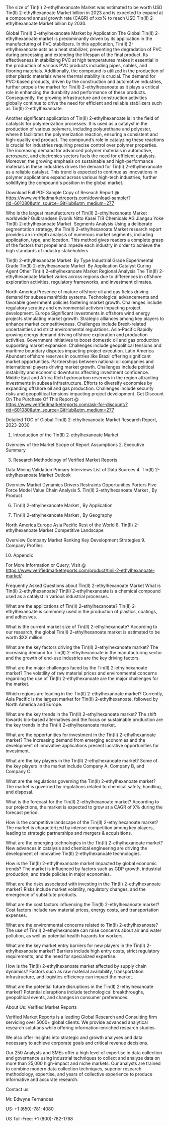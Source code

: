 The size of Tin(II) 2-ethylhexanoate Market was estimated to be worth USD Tin(II) 2-ethylhexanoate Market billion in 2023 and is expected to expand at a compound annual growth rate (CAGR) of xxx% to reach USD Tin(II) 2-ethylhexanoate Market billion by 2030.

Global Tin(II) 2-ethylhexanoate Market by Application
The Global Tin(II) 2-ethylhexanoate market is predominantly driven by its application in the manufacturing of PVC stabilizers. In this application, Tin(II) 2-ethylhexanoate acts as a heat stabilizer, preventing the degradation of PVC during processing and extending the lifespan of the final product. Its effectiveness in stabilizing PVC at high temperatures makes it essential in the production of various PVC products including pipes, cables, and flooring materials. Additionally, the compound is utilized in the production of other plastic materials where thermal stability is crucial. The demand for PVC-based products, driven by the construction and automotive industries, further propels the market for Tin(II) 2-ethylhexanoate as it plays a critical role in enhancing the durability and performance of these products. Consequently, the growing infrastructure and construction activities globally continue to drive the need for efficient and reliable stabilizers such as Tin(II) 2-ethylhexanoate.

Another significant application of Tin(II) 2-ethylhexanoate is in the field of catalysts for polymerization processes. It is used as a catalyst in the production of various polymers, including polyurethane and polyester, where it facilitates the polymerization reaction, ensuring a consistent and high-quality end product. The compound’s role in catalyzing these reactions is crucial for industries requiring precise control over polymer properties. The increasing demand for advanced polymer materials in automotive, aerospace, and electronics sectors fuels the need for efficient catalysts. Moreover, the growing emphasis on sustainable and high-performance materials in these industries drives the demand for Tin(II) 2-ethylhexanoate as a reliable catalyst. This trend is expected to continue as innovations in polymer applications expand across various high-tech industries, further solidifying the compound's position in the global market.

Download Full PDF Sample Copy of Reseach Report @ https://www.verifiedmarketreports.com/download-sample/?rid=601080&utm_source=GitHub&utm_medium=277

Who is the largest manufacturers of Tin(II) 2-ethylhexanoate Market worldwide?
Gulbrandsen
Evonik
Nitto Kasei
TIB Chemicals AG
Jiangsu Yoke
Tin(II) 2-ethylhexanoate Market  Segments Analysis
Using a deliberate segmentation strategy, the Tin(II) 2-ethylhexanoate Market research report provides an in-depth analysis of numerous market segments, including application, type, and location. This method gives readers a complete grasp of the factors that propel and impede each industry in order to achieve the high standards of industry stakeholders.

Tin(II) 2-ethylhexanoate Market  By Type
Industrial Grade
Experimental Grade
Tin(II) 2-ethylhexanoate Market  By Application
Catalyst
Curing Agent
Other
Tin(II) 2-ethylhexanoate Market Regional Analysis
The Tin(II) 2-ethylhexanoate Market varies across regions due to differences in offshore exploration activities, regulatory frameworks, and investment climates.

North America
Presence of mature offshore oil and gas fields driving demand for subsea manifolds systems.
Technological advancements and favorable government policies fostering market growth.
Challenges include regulatory scrutiny and environmental activism impacting project development.
Europe
Significant investments in offshore wind energy projects stimulating market growth.
Strategic alliances among key players to enhance market competitiveness.
Challenges include Brexit-related uncertainties and strict environmental regulations.
Asia-Pacific
Rapidly growing energy demand driving offshore exploration and production activities.
Government initiatives to boost domestic oil and gas production supporting market expansion.
Challenges include geopolitical tensions and maritime boundary disputes impacting project execution.
Latin America
Abundant offshore reserves in countries like Brazil offering significant market opportunities.
Partnerships between national oil companies and international players driving market growth.
Challenges include political instability and economic downturns affecting investment confidence.
Middle East and Africa
Rich hydrocarbon reserves in the region attracting investments in subsea infrastructure.
Efforts to diversify economies by expanding offshore oil and gas production.
Challenges include security risks and geopolitical tensions impacting project development.
Get Discount On The Purchase Of This Report @ https://www.verifiedmarketreports.com/ask-for-discount/?rid=601080&utm_source=GitHub&utm_medium=277

Detailed TOC of Global Tin(II) 2-ethylhexanoate Market Research Report, 2023-2030
1. Introduction of the Tin(II) 2-ethylhexanoate Market

Overview of the Market
Scope of Report
Assumptions
2. Executive Summary

3. Research Methodology of Verified Market Reports

Data Mining
Validation
Primary Interviews
List of Data Sources
4. Tin(II) 2-ethylhexanoate Market Outlook

Overview
Market Dynamics
Drivers
Restraints
Opportunities
Porters Five Force Model
Value Chain Analysis
5. Tin(II) 2-ethylhexanoate Market , By Product

6. Tin(II) 2-ethylhexanoate Market , By Application

7. Tin(II) 2-ethylhexanoate Market , By Geography

North America
Europe
Asia Pacific
Rest of the World
8. Tin(II) 2-ethylhexanoate Market Competitive Landscape

Overview
Company Market Ranking
Key Development Strategies
9. Company Profiles

10. Appendix

For More Information or Query, Visit @ https://www.verifiedmarketreports.com/product/tinii-2-ethylhexanoate-market/

Frequently Asked Questions about Tin(II) 2-ethylhexanoate Market
What is Tin(II) 2-ethylhexanoate?
Tin(II) 2-ethylhexanoate is a chemical compound used as a catalyst in various industrial processes.

What are the applications of Tin(II) 2-ethylhexanoate?
Tin(II) 2-ethylhexanoate is commonly used in the production of plastics, coatings, and adhesives.

What is the current market size of Tin(II) 2-ethylhexanoate?
According to our research, the global Tin(II) 2-ethylhexanoate market is estimated to be worth $XX million.

What are the key factors driving the Tin(II) 2-ethylhexanoate market?
The increasing demand for Tin(II) 2-ethylhexanoate in the manufacturing sector and the growth of end-use industries are the key driving factors.

What are the major challenges faced by the Tin(II) 2-ethylhexanoate market?
The volatility of raw material prices and environmental concerns regarding the use of Tin(II) 2-ethylhexanoate are the major challenges for the market.

Which regions are leading in the Tin(II) 2-ethylhexanoate market?
Currently, Asia Pacific is the largest market for Tin(II) 2-ethylhexanoate, followed by North America and Europe.

What are the key trends in the Tin(II) 2-ethylhexanoate market?
The shift towards bio-based alternatives and the focus on sustainable production are the key trends in the Tin(II) 2-ethylhexanoate market.

What are the opportunities for investment in the Tin(II) 2-ethylhexanoate market?
The increasing demand from emerging economies and the development of innovative applications present lucrative opportunities for investment.

What are the key players in the Tin(II) 2-ethylhexanoate market?
Some of the key players in the market include Company A, Company B, and Company C.

What are the regulations governing the Tin(II) 2-ethylhexanoate market?
The market is governed by regulations related to chemical safety, handling, and disposal.

What is the forecast for the Tin(II) 2-ethylhexanoate market?
According to our projections, the market is expected to grow at a CAGR of X% during the forecast period.

How is the competitive landscape of the Tin(II) 2-ethylhexanoate market?
The market is characterized by intense competition among key players, leading to strategic partnerships and mergers & acquisitions.

What are the emerging technologies in the Tin(II) 2-ethylhexanoate market?
New advances in catalysis and chemical engineering are driving the development of innovative Tin(II) 2-ethylhexanoate technologies.

How is the Tin(II) 2-ethylhexanoate market impacted by global economic trends?
The market is influenced by factors such as GDP growth, industrial production, and trade policies in major economies.

What are the risks associated with investing in the Tin(II) 2-ethylhexanoate market?
Risks include market volatility, regulatory changes, and the emergence of substitute products.

What are the cost factors influencing the Tin(II) 2-ethylhexanoate market?
Cost factors include raw material prices, energy costs, and transportation expenses.

What are the environmental concerns related to Tin(II) 2-ethylhexanoate?
The use of Tin(II) 2-ethylhexanoate can raise concerns about air and water pollution, as well as potential health hazards for workers.

What are the key market entry barriers for new players in the Tin(II) 2-ethylhexanoate market?
Barriers include high entry costs, strict regulatory requirements, and the need for specialized expertise.

How is the Tin(II) 2-ethylhexanoate market affected by supply chain dynamics?
Factors such as raw material availability, transportation infrastructure, and logistics efficiency can impact the market.

What are the potential future disruptions in the Tin(II) 2-ethylhexanoate market?
Potential disruptions include technological breakthroughs, geopolitical events, and changes in consumer preferences.

About Us: Verified Market Reports

Verified Market Reports is a leading Global Research and Consulting firm servicing over 5000+ global clients. We provide advanced analytical research solutions while offering information-enriched research studies.

We also offer insights into strategic and growth analyses and data necessary to achieve corporate goals and critical revenue decisions.

Our 250 Analysts and SMEs offer a high level of expertise in data collection and governance using industrial techniques to collect and analyze data on more than 25,000 high-impact and niche markets. Our analysts are trained to combine modern data collection techniques, superior research methodology, expertise, and years of collective experience to produce informative and accurate research.

Contact us:

Mr. Edwyne Fernandes

US: +1 (650)-781-4080

US Toll-Free: +1 (800)-782-1768
